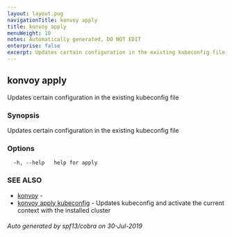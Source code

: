 ```yaml
---
layout: layout.pug
navigationTitle: konvoy apply
title: konvoy apply
menuWeight: 10
notes: Automatically generated, DO NOT EDIT
enterprise: false
excerpt: Updates certain configuration in the existing kubeconfig file
---
```


## konvoy apply

Updates certain configuration in the existing kubeconfig file

### Synopsis

Updates certain configuration in the existing kubeconfig file

### Options

```
  -h, --help   help for apply
```

### SEE ALSO

* [konvoy](../konvoy/)	 -
* [konvoy apply kubeconfig](./konvoy-apply-kubeconfig/)	 - Updates kubeconfig and activate the current context with the installed cluster

###### Auto generated by spf13/cobra on 30-Jul-2019
